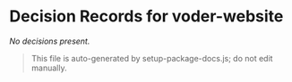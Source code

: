 # Decision Records for voder-website

_No decisions present._

> This file is auto-generated by setup-package-docs.js; do not edit manually.